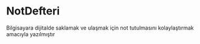 # NotDefteri
Bilgisayara dijitalde saklamak ve ulaşmak için not tutulmasını kolaylaştırmak amacıyla yazılmıştır
